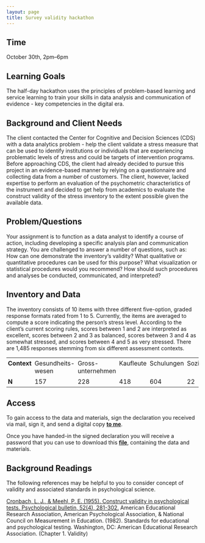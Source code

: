 ```yaml
---
layout: page
title: Survey validity hackathon
---
```



## Time

October 30th, 2pm–6pm

## Learning Goals
The half-day hackathon uses the principles of problem-based learning and service learning to train your skills in data analysis and communication of evidence - key competencies in the digital era.

## Background and Client Needs
The client contacted the Center for Cognitive and Decision Sciences (CDS) with a data analytics problem - help the client validate a stress measure that can be used to identify institutions or individuals that are experiencing problematic levels of stress and could be targets of intervention programs. Before approaching CDS, the client had already decided to pursue this project in an evidence-based manner by relying on a questionnaire and collecting data from a number of customers. The client, however, lacked expertise to perform an evaluation of the psychometric characteristics of the instrument and decided to get help from academics to evaluate the construct validity of the stress inventory to the extent possible given the available data.

## Problem/Questions
Your assignment is to function as a data analyst to identify a course of action, including developing a specific analysis plan and communication strategy. You are challenged to answer a number of questions, such as: How can one demonstrate the inventory’s validity? What qualitative or quantitative procedures can be used for this purpose? What visualization or statistical procedures would you recommend? How should such procedures and analyses be conducted, communicated, and interpreted?

## Inventory and Data
The inventory consists of 10 items with three different five-option, graded response formats rated from 1 to 5. Currently, the items are averaged to compute a score indicating the person’s stress level. According to the client’s current scoring rules, scores between 1 and 2 are interpreted as excellent, scores between 2 and 3 as balanced, scores between 3 and 4 as somewhat stressed, and scores between 4 and 5 as very stressed. There are 1,485 responses stemming from six different assessment contexts.

<table cellspacing="0" cellpadding="0">
  <tr>
    <td style="padding:4px;vertical-align:top"><b>Context</b></td>
    <td style="padding:4px;vertical-align:top;align:center">Gesundheits-wesen</td>
    <td style="padding:4px;vertical-align:top;align:center">Gross-unternehmen</td>
    <td style="padding:4px;vertical-align:top;align:center">Kaufleute</td>
    <td style="padding:4px;vertical-align:top;align:center">Schulungen</td>
    <td style="padding:4px;vertical-align:top;align:center">Sozialwesen</td>
    <td style="padding:4px;vertical-align:top;align:center">Unternehmen</td>
  </tr>
  <tr>
    <td style="padding:4px;vertical-align:top"><b>N</b></td>
    <td style="padding:4px;vertical-align:top;align:center">157</td>
    <td style="padding:4px;vertical-align:top;align:center">228</td>
    <td style="padding:4px;vertical-align:top;align:center">418</td>
    <td style="padding:4px;vertical-align:top;align:center">604</td>
    <td style="padding:4px;vertical-align:top;align:center">22</td>
    <td style="padding:4px;vertical-align:top;align:center">56</td>
  </tr>
</table>

## Access

To gain access to the data and materials, sign the declaration you received via mail, sign it, and send a digital copy <a href="mailto:dirk.wulff@unibas.ch?subject=declaration"><b>to me</b></a>.

Once you have handed-in the signed declaration you will receive a password that you can use to download this <a href="https://www.dropbox.com/sh/nazry94v600x8jb/AADCKjP9xpQu7k0KcrJ66-Jca?dl=0"><b>file</b></a>, containing the data and materials.


## Background Readings
The following references may be helpful to you to consider concept of validity and associated standards in psychological science.

<a href="http://www.sfu.ca/~palys/Cronbach&Meehl-1955-ConstructValidityInPsychologicalTests.pdf">Cronbach, L. J., & Meehl, P. E. (1955). Construct validity in psychological tests. Psychological bulletin, 52(4), 281-302.</a>
American Educational Research Association, American Psychological Association, & National Council on Measurement in Education. (1982). Standards for educational and psychological testing. Washington, DC: American Educational Research Association. (Chapter 1. Validity)
